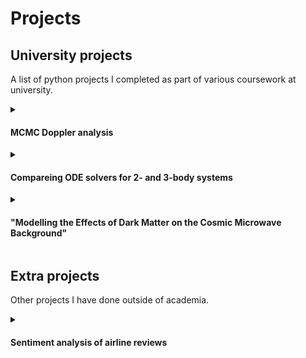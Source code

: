 # Projects

## University projects
  A list of python projects I completed as part of various coursework at university.
  
  <details>
    <summary><h4>MCMC Doppler analysis</h4></summary>
    Text 1
  </details>
  
  <details>
    <summary><h4>Compareing ODE solvers for 2- and 3-body systems</h4></summary>
    Text 2
  </details>
  
  <details>
    <summary><h4>"Modelling the Effects of Dark Matter on the Cosmic Microwave Background"</h4></summary>
    Simulated CMB maps for varying levels of dark matter using the Code for Anisotropies in the Microwave Background (CAMB) and compared them to the CMB map generated from theoretical data from the Planck 2018 mission.
  </details>

## Extra projects
Other projects I have done outside of academia.

<details>
  <summary><h4>Sentiment analysis of airline reviews</h4></summary>
  (Part of Forage British Airways Data Science Virtual Experience Program)
</details>
